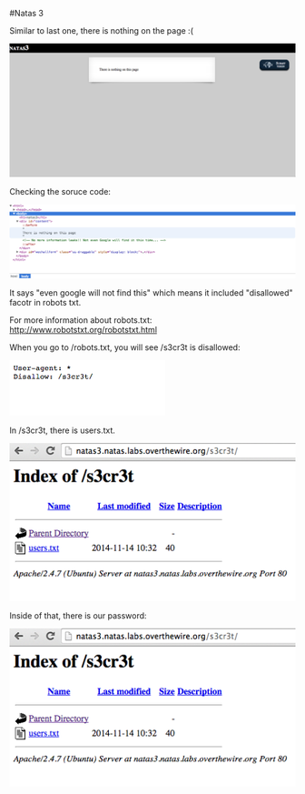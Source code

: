 #Natas 3

Similar to last one, there is nothing on the page :(

![Natas 3](Images/Natas3-0.png)

Checking the soruce code:

![Natas 3](Images/Natas3-1.png)


It says "even google will not find this" which means it included "disallowed" facotr in robots txt.

For more information about robots.txt: <http://www.robotstxt.org/robotstxt.html>

When you go to /robots.txt, you will see /s3cr3t is disallowed:

![Natas 3](Images/Natas3-2.png)

In /s3cr3t, there is users.txt. 

![Natas 3](Images/Natas3-3.png)

Inside of that, there is our password:

![Natas 3](Images/Natas3-3.png)
